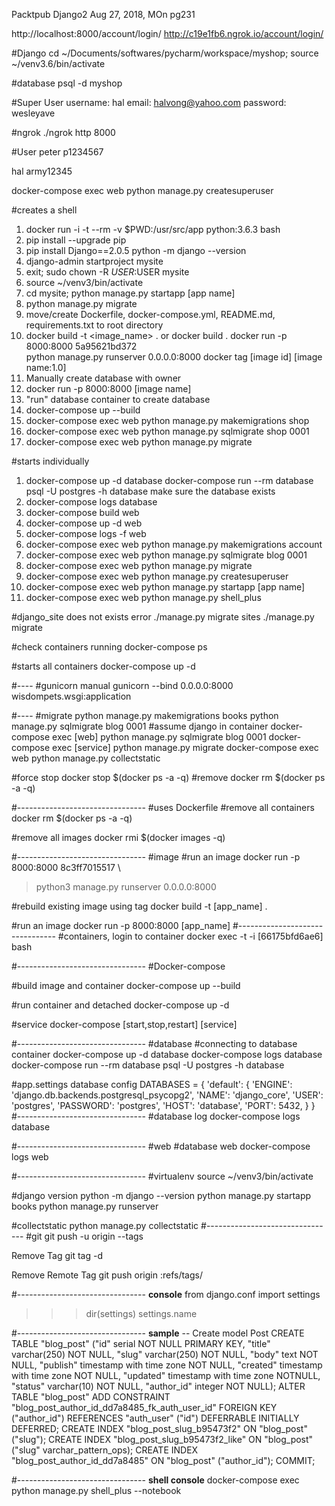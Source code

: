 Packtpub Django2
Aug 27, 2018, MOn
pg231

http://localhost:8000/account/login/
http://c19e1fb6.ngrok.io/account/login/

#Django
cd ~/Documents/softwares/pycharm/workspace/myshop; source ~/venv3.6/bin/activate

#database
psql -d myshop

#Super User
username: hal
email: halvong@yahoo.com
password: wesleyave

#ngrok
./ngrok http 8000

#User
peter
p1234567

hal
army12345

docker-compose exec web python manage.py createsuperuser

#creates a shell
1. docker run -i -t --rm -v $PWD:/usr/src/app python:3.6.3 bash
2. pip install --upgrade pip
3. pip install Django==2.0.5
   python -m django --version
4. django-admin startproject mysite
6. exit; sudo chown -R $USER:$USER mysite
7. source ~/venv3/bin/activate
8. cd mysite; python manage.py startapp [app name]
9. python manage.py migrate 
10. move/create Dockerfile, docker-compose.yml, README.md, requirements.txt to root directory
11. docker build -t <image_name> . 
            or
    docker build .
    docker run -p 8000:8000 5a95621bd372 \
    python manage.py runserver 0.0.0.0:8000
    docker tag [image id] [image name:1.0]
12. Manually create database with owner
14. docker run -p 8000:8000 [image name]
15. "run" database container to create database
16. docker-compose up --build
17. docker-compose exec web python manage.py makemigrations shop
18. docker-compose exec web python manage.py sqlmigrate shop 0001 
19. docker-compose exec web python manage.py migrate


#starts individually
1. docker-compose up -d database 
   docker-compose run --rm database psql -U postgres -h database
   make sure the database exists
2. docker-compose logs database 
3. docker-compose build web 
4. docker-compose up -d web 
2. docker-compose logs -f web 
5. docker-compose exec web python manage.py makemigrations account
6. docker-compose exec web python manage.py sqlmigrate blog 0001 
7. docker-compose exec web python manage.py migrate
8. docker-compose exec web python manage.py createsuperuser
9. docker-compose exec web python manage.py startapp [app name]
10. docker-compose exec web python manage.py shell_plus

#django_site does not exists error
./manage.py migrate sites
./manage.py migrate

#check containers running
docker-compose ps

#starts all containers
docker-compose up -d 

#----
#gunicorn manual
gunicorn --bind 0.0.0.0:8000 wisdompets.wsgi:application

#----
#migrate
python manage.py makemigrations books
python manage.py sqlmigrate blog 0001
#assume django in container 
docker-compose exec [web] python manage.py sqlmigrate blog 0001
docker-compose exec [service] python manage.py migrate
docker-compose exec web python manage.py collectstatic

#force stop
docker stop $(docker ps -a -q)
#remove
docker rm $(docker ps -a -q)

#--------------------------------
#uses Dockerfile
#remove all containers
docker rm $(docker ps -a -q)

#remove all images
docker rmi $(docker images -q)

#--------------------------------
#image
#run an image
docker run -p 8000:8000 8c3ff7015517 \
> python3 manage.py runserver 0.0.0.0:8000

#rebuild existing image using tag
docker build -t [app_name] .

#run an image
docker run -p 8000:8000 [app_name]
#--------------------------------
#containers, login to container
docker exec -t -i [66175bfd6ae6] bash

#--------------------------------
#Docker-compose

#build image and container
docker-compose up --build

#run container and detached
docker-compose up -d

#service
docker-compose [start,stop,restart] [service]

#--------------------------------
#database
#connecting to database container
docker-compose up -d database
docker-compose logs database
docker-compose run --rm database psql -U postgres -h database

#app.settings database config
DATABASES = {
    'default': {
        'ENGINE': 'django.db.backends.postgresql_psycopg2',
        'NAME': 'django_core',
        'USER': 'postgres',
        'PASSWORD': 'postgres',
        'HOST': 'database',
        'PORT': 5432,
    }
}
#--------------------------------
#database log
docker-compose logs database

#--------------------------------
#web
#database web
docker-compose logs web

#--------------------------------
#virtualenv
source ~/venv3/bin/activate

#django version
python -m django --version
python manage.py startapp books
python manage.py runserver

#collectstatic
python manage.py collectstatic
#--------------------------------
#git
git push -u origin <name> --tags

Remove Tag
git tag -d <tag>

Remove Remote Tag
git push origin :refs/tags/<tag>

#--------------------------------
**console**
from django.conf import settings
>>> dir(settings)
>>> settings.name

#--------------------------------
**sample**
-- Create model Post
CREATE TABLE "blog_post" ("id" serial NOT NULL PRIMARY KEY, "title" varchar(250) NOT NULL, "slug" varchar(250) NOT NULL, "body" text NOT NULL, "publish" timestamp with time zone NOT NULL, "created" timestamp with time zone NOT NULL, "updated" timestamp with time zone NOTNULL, "status" varchar(10) NOT NULL, "author_id" integer NOT NULL);
ALTER TABLE "blog_post" ADD CONSTRAINT "blog_post_author_id_dd7a8485_fk_auth_user_id" FOREIGN KEY ("author_id") REFERENCES "auth_user" ("id") DEFERRABLE INITIALLY DEFERRED;
CREATE INDEX "blog_post_slug_b95473f2" ON "blog_post" ("slug");
CREATE INDEX "blog_post_slug_b95473f2_like" ON "blog_post" ("slug" varchar_pattern_ops);
CREATE INDEX "blog_post_author_id_dd7a8485" ON "blog_post" ("author_id");
COMMIT;

#--------------------------------
**shell console**
docker-compose exec python manage.py shell_plus --notebook